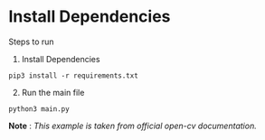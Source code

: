 # Install Dependencies
Steps to run
1. Install Dependencies
```
pip3 install -r requirements.txt
```
2. Run the main file
```
python3 main.py
```

**Note** : *This example is taken from official open-cv documentation.* 
